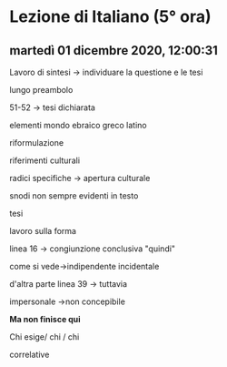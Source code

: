# Lezione di Italiano (5° ora)

## martedì 01 dicembre 2020, 12:00:31

Lavoro di sintesi -> individuare la questione e le tesi

lungo preambolo

51-52 -> tesi dichiarata



elementi mondo ebraico greco latino



riformulazione

riferimenti culturali

radici specifiche -> apertura culturale

snodi non sempre evidenti in testo



tesi

lavoro sulla forma



linea 16 -> congiunzione conclusiva "quindi"

come si vede->indipendente  incidentale

d'altra parte linea 39 -> tuttavia

impersonale ->non concepibile

 



**Ma non finisce qui** 



Chi esige/ chi / chi

correlative